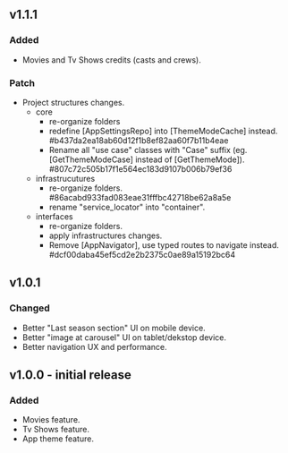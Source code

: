 ## v1.1.1

### Added

- Movies and Tv Shows credits (casts and crews).

### Patch

- Project structures changes.
  - core
    - re-organize folders
    - redefine [AppSettingsRepo] into [ThemeModeCache] instead.
      #b437da2ea18ab60d12f1b8ef82aa60f7b11b4eae
    - Rename all "use case" classes with "Case" suffix (eg. [GetThemeModeCase]
      instead of [GetThemeMode]). #807c72c505b17f1e564ec183d9107b006b79ef36
  - infrastrucutures
    - re-organize folders. #86acabd933fad083eae31fffbc42718be62a8a5e
    - rename "service_locator" into "container".
  - interfaces
    - re-organize folders.
    - apply infrastructures changes.
    - Remove [AppNavigator], use typed routes to navigate instead.
      #dcf00daba45ef5cd2e2b2375c0ae89a15192bc64

## v1.0.1

### Changed

- Better "Last season section" UI on mobile device.
- Better "image at carousel" UI on tablet/dekstop device.
- Better navigation UX and performance.

## v1.0.0 - initial release

### Added

- Movies feature.
- Tv Shows feature.
- App theme feature.
